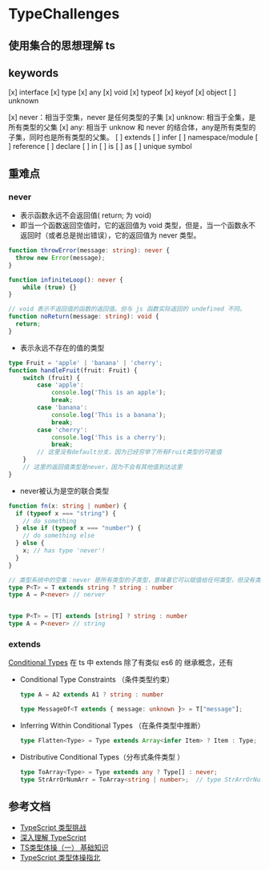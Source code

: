 # TypeChallenges

## 使用集合的思想理解 ts

## keywords

[x] interface
[x] type
[x] any
[x] void
[x] typeof
[x] keyof
[x] object
[ ] unknown
  
[x] never：相当于空集，never 是任何类型的子集
[x] unknow: 相当于全集，是所有类型的父集
[x] any: 相当于 unknow 和 never 的结合体，any是所有类型的子集，同时也是所有类型的父集。
[ ] extends
[ ] infer
[ ] namespace/module
[ ] reference
[ ] declare
[ ] in
[ ] is
[ ] as
[ ] unique symbol

## 重难点

### never

- 表示函数永远不会返回值( return; 为 void)
- 即当一个函数返回空值时，它的返回值为 void 类型，但是，当一个函数永不返回时（或者总是抛出错误），它的返回值为 never 类型。

``` ts
function throwError(message: string): never {
  throw new Error(message);
}

function infiniteLoop(): never {
    while (true) {}
}

// void 表示不返回值的函数的返回值。但与 js 函数实际返回的 undefined 不同。
function noReturn(message: string): void {
  return;
}

```

- 表示永远不存在的值的类型

``` ts
type Fruit = 'apple' | 'banana' | 'cherry';
function handleFruit(fruit: Fruit) {
    switch (fruit) {
        case 'apple':
            console.log('This is an apple');
            break;
        case 'banana':
            console.log('This is a banana');
            break;
        case 'cherry':
            console.log('This is a cherry');
            break;
        // 这里没有default分支，因为已经穷举了所有Fruit类型的可能值
    }
    // 这里的返回值类型是never，因为不会有其他值到达这里
}
```

- never被认为是空的联合类型

``` ts
function fn(x: string | number) {
  if (typeof x === "string") {
    // do something
  } else if (typeof x === "number") {
    // do something else
  } else {
    x; // has type 'never'!
  }
}

// 类型系统中的空集：never 是所有类型的子类型，意味着它可以赋值给任何类型，但没有类型可以赋值给 never。
type P<T> = T extends string ? string : number
type A = P<never> // nerver


type P<T> = [T] extends [string] ? string : number
type A = P<never> // string
```

### extends

[Conditional Types](https://www.typescriptlang.org/docs/handbook/2/conditional-types.html#distributive-conditional-types)
在 ts 中 extends 除了有类似 es6 的 继承概念，还有

- Conditional Type Constraints （条件类型约束）

    ``` ts
    type A = A2 extends A1 ? string : number
    
    type MessageOf<T extends { message: unknown }> = T["message"];
    ```

- Inferring Within Conditional Types （在条件类型中推断）

    ``` ts
    type Flatten<Type> = Type extends Array<infer Item> ? Item : Type;
    ```

- Distributive Conditional Types（分布式条件类型 ）

    ``` ts
    type ToArray<Type> = Type extends any ? Type[] : never;
    type StrArrOrNumArr = ToArray<string | number>;  // type StrArrOrNumArr = string[] | number[]
    ```

## 参考文档

- [TypeScript 类型挑战](https://github.com/type-challenges/type-challenges)
- [深入理解 TypeScript](https://jkchao.github.io/typescript-book-chinese/#why)
- [TS类型体操（一） 基础知识](https://juejin.cn/post/7228833037743915067)
- [TypeScript 类型体操指北](https://zhuanlan.zhihu.com/p/452657140)
